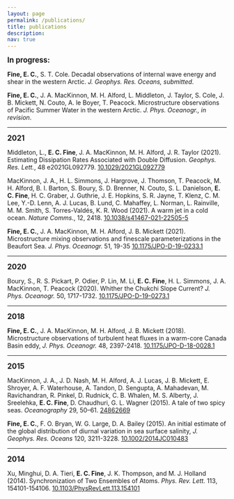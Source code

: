 ```yaml
---
layout: page
permalink: /publications/
title: publications
description:
nav: true
---
```

<big><b>In progress:</b></big>

<b>Fine, E. C.</b>, S. T. Cole. Decadal observations of internal wave energy and shear in the western Arctic. <i>J. Geophys. Res. Oceans, submitted</i>.


<b>Fine, E. C.</b>, J. A. MacKinnon, M. H. Alford, L. Middleton, J. Taylor, S. Cole, J. B. Mickett, N. Couto, A. le Boyer, T. Peacock. Microstructure observations of Pacific Summer Water in the western Arctic. <i>J. Phys. Oceanogr., in revision</i>.
<hr>
<big><b>2021</b></big>

Middleton, L., <b>E. C. Fine</b>, J. A. MacKinnon, M. H. Alford, J. R. Taylor (2021). Estimating Dissipation Rates Associated with Double Diffusion. <i>Geophys. Res. Lett.</i>, 48 e2021GL092779. <a href="https://doi.org/10.1029/2021GL092779">10.1029/2021GL092779</a>

MacKinnon, J. A., H. L. Simmons, J. Hargrove, J. Thomson, T. Peacock, M. H. Alford, B. I. Barton, S. Boury, S. D. Brenner, N. Couto, S. L. Danielson, <b>E. C. Fine</b>, H. C. Graber, J. Guthrie, J. E. Hopkins, S. R. Jayne, T. Klenz, C. M. Lee, Y.-D. Lenn, A. J. Lucas, B. Lund, C. Mahaffey, L. Norman, L. Rainville, M. M. Smith, S. Torres-Valdés, K. R. Wood (2021). A warm jet in a cold ocean. <i>Nature Comms.</i>, 12, 2418. <a href="https://doi.org/10.1038/s41467-021-22505-5">10.1038/s41467-021-22505-5</a>


<b>Fine, E. C.</b>, J. A. MacKinnon, M. H. Alford, J. B. Mickett (2021). Microstructure mixing observations and finescale parameterizations in the Beaufort Sea. <i>J. Phys. Oceanogr.</i> 51, 19-35 <a href="https://doi.org/10.1175/JPO-D-19-0233.1">10.1175/JPO-D-19-0233.1</a>
<hr>
<big><b>2020</b></big>

Boury, S., R. S. Pickart, P. Odier, P. Lin, M. Li, <b>E. C. Fine</b>, H. L. Simmons, J. A. MacKinnon, T. Peacock (2020). Whither the Chukchi Slope Current? <i>J. Phys. Oceanogr.</i> 50, 1717-1732. <a href="https://doi.org/10.1175/JPO-D-19-0273.1">10.1175/JPO-D-19-0273.1</a>
<hr>
<big><b>2018</b></big>

<b>Fine, E. C.</b>, J. A. MacKinnon, M. H. Alford, J. B. Mickett (2018). Microstructure observations of turbulent heat fluxes in a warm-core Canada Basin eddy, <i>J. Phys. Oceanogr.</i> 48, 2397-2418. <a href="https://doi.org/10.1175/JPO-D-18-0028.1">10.1175/JPO-D-18-0028.1</a>
<hr>
<big><b>2015</b></big>

MacKinnon, J. A., J. D. Nash, M. H. Alford, A. J. Lucas, J. B. Mickett, E. Shroyer, A. F. Waterhouse, A. Tandon, D. Sengupta, A. Mahadevan, M. Ravichandran, R. Pinkel, D. Rudnick, C. B. Whalen, M. S. Alberty, J. Sreelehka, <b>E. C. Fine</b>, D. Chaudhuri, G. L. Wagner (2015). A tale of two spicy seas. <i>Oceanography</i> 29, 50–61. <a href="http://www.jstor.org/stable/24862669">24862669</a>


<b>Fine, E. C.</b>, F. O. Bryan, W. G. Large, D. A. Bailey (2015). An initial estimate of the global distribution of diurnal variation in sea surface salinity, <i>J. Geophys. Res. Oceans</i> 120, 3211-3228. <a href="https://doi.org/10.1002/2014JC010483">10.1002/2014JC010483</a>
<hr>
<big><b>2014</b></big>

Xu, Minghui, D. A. Tieri, <b>E. C. Fine</b>, J. K. Thompson, and M. J. Holland (2014). Synchronization of Two Ensembles of Atoms. <i>Phys. Rev. Lett.</i> 113, 154101-154106. <a href="https://doi.org/10.1103/PhysRevLett.113.154101">10.1103/PhysRevLett.113.154101</a>
